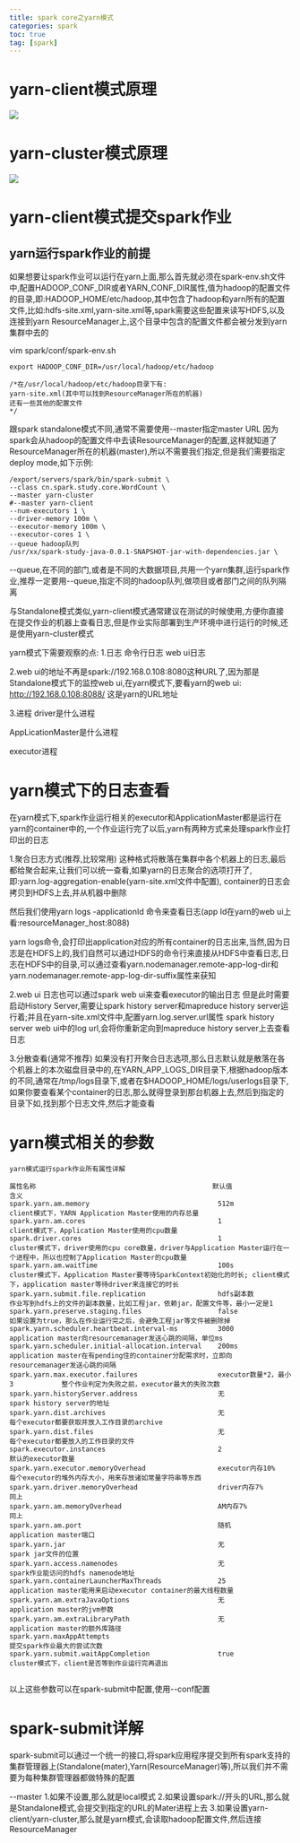 ```yaml
---
title: spark core之yarn模式
categories: spark   
toc: true  
tag: [spark]
---
```




# yarn-client模式原理

![](http://ols7leonh.bkt.clouddn.com//assert/img/bigdata/spark从入门到精通_笔记/yarn-client模式原理.png)



# yarn-cluster模式原理

![](http://ols7leonh.bkt.clouddn.com//assert/img/bigdata/spark从入门到精通_笔记/yarn-cluster模式原理.png)


# yarn-client模式提交spark作业

## yarn运行spark作业的前提

如果想要让spark作业可以运行在yarn上面,那么首先就必须在spark-env.sh文件中,配置HADOOP_CONF_DIR或者YARN_CONF_DIR属性,值为hadoop的配置文件的目录,即:HADOOP_HOME/etc/hadoop,其中包含了hadoop和yarn所有的配置文件,比如:hdfs-site.xml,yarn-site.xml等,spark需要这些配置来读写HDFS,以及连接到yarn ResourceManager上,这个目录中包含的配置文件都会被分发到yarn集群中去的

vim spark/conf/spark-env.sh
```
export HADOOP_CONF_DIR=/usr/local/hadoop/etc/hadoop

/*在/usr/local/hadoop/etc/hadoop目录下有:
yarn-site.xml(其中可以找到ResourceManager所在的机器)
还有一些其他的配置文件
*/
```


跟spark standalone模式不同,通常不需要使用--master指定master URL
因为spark会从hadoop的配置文件中去读ResourceManager的配置,这样就知道了ResourceManager所在的机器(master),所以不需要我们指定,但是我们需要指定deploy mode,如下示例:
```
/export/servers/spark/bin/spark-submit \
--class cn.spark.study.core.WordCount \
--master yarn-cluster
#--master yarn-client
--num-executors 1 \
--driver-memory 100m \
--executor-memory 100m \
--executor-cores 1 \
--queue hadoop队列
/usr/xx/spark-study-java-0.0.1-SNAPSHOT-jar-with-dependencies.jar \

```

--queue,在不同的部门,或者是不同的大数据项目,共用一个yarn集群,运行spark作业,推荐一定要用--queue,指定不同的hadoop队列,做项目或者部门之间的队列隔离



与Standalone模式类似,yarn-client模式通常建议在测试的时候使用,方便你直接在提交作业的机器上查看日志,但是作业实际部署到生产环境中进行运行的时候,还是使用yarn-cluster模式


yarn模式下需要观察的点:
1.日志
命令行日志
web ui日志

2.web ui的地址不再是spark://192.168.0.108:8080这种URL了,因为那是Standalone模式下的监控web ui,在yarn模式下,要看yarn的web ui: http://192.168.0.108:8088/ 这是yarn的URL地址

3.进程
driver是什么进程

AppLicationMaster是什么进程

executor进程


# yarn模式下的日志查看
在yarn模式下,spark作业运行相关的executor和ApplicationMaster都是运行在yarn的container中的,一个作业运行完了以后,yarn有两种方式来处理spark作业打印出的日志

1.聚合日志方式(推荐,比较常用)
这种格式将散落在集群中各个机器上的日志,最后都给聚合起来,让我们可以统一查看,如果yarn的日志聚合的选项打开了,即:yarn.log-aggregation-enable(yarn-site.xml文件中配置), container的日志会拷贝到HDFS上去,并从机器中删除

然后我们使用yarn logs -applicationId <app Id> 命令来查看日志(app Id在yarn的web ui上看:resourceManager_host:8088)

yarn logs命令,会打印出application对应的所有container的日志出来,当然,因为日志是在HDFS上的,我们自然可以通过HDFS的命令行来直接从HDFS中查看日志,日志在HDFS中的目录,可以通过查看yarn.nodemanager.remote-app-log-dir和yarn.nodemanager.remote-app-log-dir-suffix属性来获知



2.web ui
日志也可以通过spark web ui来查看executor的输出日志
但是此时需要启动History Server,需要让spark history server和mapreduce history server运行着;并且在yarn-site.xml文件中,配置yarn.log.server.url属性
spark history server web ui中的log url,会将你重新定向到mapreduce history server上去查看日志



3.分散查看(通常不推荐)
如果没有打开聚合日志选项,那么日志默认就是散落在各个机器上的本次磁盘目录中的,在YARN_APP_LOGS_DIR目录下,根据hadoop版本的不同,通常在/tmp/logs目录下,或者在$HADOOP_HOME/logs/userlogs目录下,如果你要查看某个container的日志,那么就得登录到那台机器上去,然后到指定的目录下如,找到那个日志文件,然后才能查看



# yarn模式相关的参数

```
yarn模式运行spark作业所有属性详解

属性名称											默认值							含义
spark.yarn.am.memory								512m							client模式下，YARN Application Master使用的内存总量
spark.yarn.am.cores									1								client模式下，Application Master使用的cpu数量
spark.driver.cores									1								cluster模式下，driver使用的cpu core数量，driver与Application Master运行在一个进程中，所以也控制了Application Master的cpu数量
spark.yarn.am.waitTime								100s							cluster模式下，Application Master要等待SparkContext初始化的时长; client模式下，application master等待driver来连接它的时长
spark.yarn.submit.file.replication					hdfs副本数						作业写到hdfs上的文件的副本数量，比如工程jar，依赖jar，配置文件等，最小一定是1
spark.yarn.preserve.staging.files					false							如果设置为true，那么在作业运行完之后，会避免工程jar等文件被删除掉
spark.yarn.scheduler.heartbeat.interval-ms			3000							application master向resourcemanager发送心跳的间隔，单位ms
spark.yarn.scheduler.initial-allocation.interval	200ms							application master在有pending住的container分配需求时，立即向resourcemanager发送心跳的间隔
spark.yarn.max.executor.failures					executor数量*2，最小3			整个作业判定为失败之前，executor最大的失败次数
spark.yarn.historyServer.address					无								spark history server的地址
spark.yarn.dist.archives							无								每个executor都要获取并放入工作目录的archive
spark.yarn.dist.files								无								每个executor都要放入的工作目录的文件
spark.executor.instances							2								默认的executor数量
spark.yarn.executor.memoryOverhead					executor内存10%					每个executor的堆外内存大小，用来存放诸如常量字符串等东西
spark.yarn.driver.memoryOverhead					driver内存7%					同上
spark.yarn.am.memoryOverhead						AM内存7%						同上
spark.yarn.am.port									随机							application master端口
spark.yarn.jar										无								spark jar文件的位置
spark.yarn.access.namenodes							无								spark作业能访问的hdfs namenode地址
spark.yarn.containerLauncherMaxThreads				25								application master能用来启动executor container的最大线程数量
spark.yarn.am.extraJavaOptions						无								application master的jvm参数
spark.yarn.am.extraLibraryPath						无								application master的额外库路径
spark.yarn.maxAppAttempts															提交spark作业最大的尝试次数
spark.yarn.submit.waitAppCompletion					true							cluster模式下，client是否等到作业运行完再退出


```

以上这些参数可以在spark-submit中配置,使用--conf配置




# spark-submit详解

spark-submit可以通过一个统一的接口,将spark应用程序提交到所有spark支持的集群管理器上(Standalone(mater),Yarn(ResourceManager)等),所以我们并不需要为每种集群管理器都做特殊的配置


--master
1.如果不设置,那么就是local模式
2.如果设置spark://开头的URL,那么就是Standalone模式,会提交到指定的URL的Mater进程上去
3.如果设置yarn-client/yarn-cluster,那么就是yarn模式,会读取hadoop配置文件,然后连接ResourceManager






